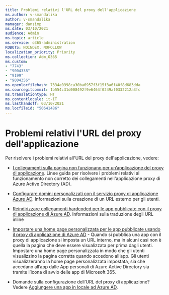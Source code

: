 ```yaml
---
title: Problemi relativi l'URL del proxy dell'applicazione
ms.author: v-smandalika
author: v-smandalika
manager: dansimp
ms.date: 03/10/2021
audience: Admin
ms.topic: article
ms.service: o365-administration
ROBOTS: NOINDEX, NOFOLLOW
localization_priority: Priority
ms.collection: Adm_O365
ms.custom:
- "7743"
- "9004338"
- "9199"
- "9004356"
ms.openlocfilehash: 7334a0998ca30ba6957f3f15f3a6f40f8d683dda
ms.sourcegitcommit: 1b554c31d008492f9e6464f0249af0332212a3fc
ms.translationtype: HT
ms.contentlocale: it-IT
ms.lasthandoff: 03/10/2021
ms.locfileid: "50641486"
---
```

# <a name="application-proxy-url-issues"></a>Problemi relativi l'URL del proxy dell'applicazione

Per risolvere i problemi relativi all'URL del proxy dell'applicazione, vedere:

- [I collegamenti sulla pagina non funzionano per un’applicazione del proxy di applicazione](https://docs.microsoft.com/azure/active-directory/manage-apps/application-proxy-page-links-broken-problem). Linee guida per risolvere i problemi relativi al funzionamento non corretto dei collegamenti nell'applicazione proxy di Azure Active Directory (AD).

- [Configurare domini personalizzati con il servizio proxy di applicazione Azure AD](https://docs.microsoft.com/azure/active-directory/manage-apps/application-proxy-configure-custom-domain). Informazioni sulla creazione di un URL esterno per gli utenti.

- [Reindirizzare collegamenti hardcoded per le app pubblicate con il proxy di applicazione di Azure AD](https://docs.microsoft.com/azure/active-directory/manage-apps/application-proxy-configure-hard-coded-link-translation). Informazioni sulla traduzione degli URL inline

- [Impostare una home page personalizzata per le app pubblicate usando il proxy di applicazione di Azure AD](https://docs.microsoft.com/azure/active-directory/manage-apps/application-proxy-configure-custom-home-page#change-the-home-page-in-the-azure-portal) - Quando si pubblica una app con il proxy di applicazione si imposta un URL interno, ma in alcuni casi non è quella la pagina che deve essere visualizzata per prima dagli utenti. Impostare una home page personalizzata in modo che gli utenti visualizzino la pagina corretta quando accedono all’app. Gli utenti visualizzeranno la home page personalizzata impostata, sia che accedano all’app dalle App personali di Azure Active Directory sia tramite l’icona di avvio delle app di Microsoft 365.

- Domande sulla configurazione dell’URL del proxy di applicazione? Vedere [Aggiungere una app in locale ad Azure AD](https://docs.microsoft.com/azure/active-directory/manage-apps/application-proxy-add-on-premises-application#add-an-on-premises-app-to-azure-ad).
 

